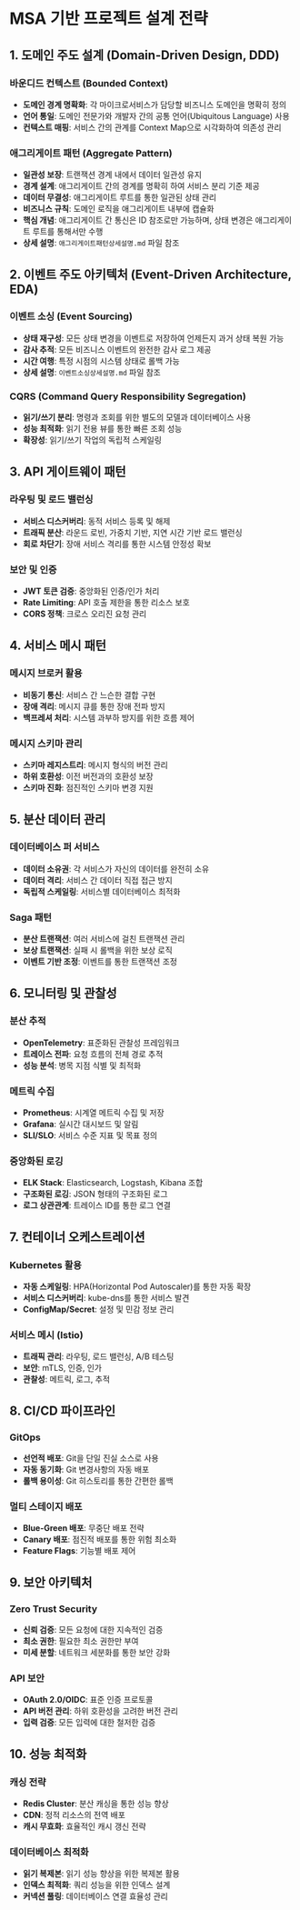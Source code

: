 # MSA 기반 프로젝트 설계 전략

## 1. 도메인 주도 설계 (Domain-Driven Design, DDD)

### 바운디드 컨텍스트 (Bounded Context)
- **도메인 경계 명확화**: 각 마이크로서비스가 담당할 비즈니스 도메인을 명확히 정의
- **언어 통일**: 도메인 전문가와 개발자 간의 공통 언어(Ubiquitous Language) 사용
- **컨텍스트 매핑**: 서비스 간의 관계를 Context Map으로 시각화하여 의존성 관리

### 애그리게이트 패턴 (Aggregate Pattern)
- **일관성 보장**: 트랜잭션 경계 내에서 데이터 일관성 유지
- **경계 설계**: 애그리게이트 간의 경계를 명확히 하여 서비스 분리 기준 제공
- **데이터 무결성**: 애그리게이트 루트를 통한 일관된 상태 관리
- **비즈니스 규칙**: 도메인 로직을 애그리게이트 내부에 캡슐화
- **핵심 개념**: 애그리게이트 간 통신은 ID 참조로만 가능하며, 상태 변경은 애그리게이트 루트를 통해서만 수행
- **상세 설명**: `애그리게이트패턴상세설명.md` 파일 참조


## 2. 이벤트 주도 아키텍처 (Event-Driven Architecture, EDA)

### 이벤트 소싱 (Event Sourcing)
- **상태 재구성**: 모든 상태 변경을 이벤트로 저장하여 언제든지 과거 상태 복원 가능
- **감사 추적**: 모든 비즈니스 이벤트의 완전한 감사 로그 제공
- **시간 여행**: 특정 시점의 시스템 상태로 롤백 가능
- **상세 설명**: `이벤트소싱상세설명.md` 파일 참조

### CQRS (Command Query Responsibility Segregation)
- **읽기/쓰기 분리**: 명령과 조회를 위한 별도의 모델과 데이터베이스 사용
- **성능 최적화**: 읽기 전용 뷰를 통한 빠른 조회 성능
- **확장성**: 읽기/쓰기 작업의 독립적 스케일링

## 3. API 게이트웨이 패턴

### 라우팅 및 로드 밸런싱
- **서비스 디스커버리**: 동적 서비스 등록 및 해제
- **트래픽 분산**: 라운드 로빈, 가중치 기반, 지연 시간 기반 로드 밸런싱
- **회로 차단기**: 장애 서비스 격리를 통한 시스템 안정성 확보

### 보안 및 인증
- **JWT 토큰 검증**: 중앙화된 인증/인가 처리
- **Rate Limiting**: API 호출 제한을 통한 리소스 보호
- **CORS 정책**: 크로스 오리진 요청 관리

## 4. 서비스 메시 패턴

### 메시지 브로커 활용
- **비동기 통신**: 서비스 간 느슨한 결합 구현
- **장애 격리**: 메시지 큐를 통한 장애 전파 방지
- **백프레셔 처리**: 시스템 과부하 방지를 위한 흐름 제어

### 메시지 스키마 관리
- **스키마 레지스트리**: 메시지 형식의 버전 관리
- **하위 호환성**: 이전 버전과의 호환성 보장
- **스키마 진화**: 점진적인 스키마 변경 지원

## 5. 분산 데이터 관리

### 데이터베이스 퍼 서비스
- **데이터 소유권**: 각 서비스가 자신의 데이터를 완전히 소유
- **데이터 격리**: 서비스 간 데이터 직접 접근 방지
- **독립적 스케일링**: 서비스별 데이터베이스 최적화

### Saga 패턴
- **분산 트랜잭션**: 여러 서비스에 걸친 트랜잭션 관리
- **보상 트랜잭션**: 실패 시 롤백을 위한 보상 로직
- **이벤트 기반 조정**: 이벤트를 통한 트랜잭션 조정

## 6. 모니터링 및 관찰성

### 분산 추적
- **OpenTelemetry**: 표준화된 관찰성 프레임워크
- **트레이스 전파**: 요청 흐름의 전체 경로 추적
- **성능 분석**: 병목 지점 식별 및 최적화

### 메트릭 수집
- **Prometheus**: 시계열 메트릭 수집 및 저장
- **Grafana**: 실시간 대시보드 및 알림
- **SLI/SLO**: 서비스 수준 지표 및 목표 정의

### 중앙화된 로깅
- **ELK Stack**: Elasticsearch, Logstash, Kibana 조합
- **구조화된 로깅**: JSON 형태의 구조화된 로그
- **로그 상관관계**: 트레이스 ID를 통한 로그 연결

## 7. 컨테이너 오케스트레이션

### Kubernetes 활용
- **자동 스케일링**: HPA(Horizontal Pod Autoscaler)를 통한 자동 확장
- **서비스 디스커버리**: kube-dns를 통한 서비스 발견
- **ConfigMap/Secret**: 설정 및 민감 정보 관리

### 서비스 메시 (Istio)
- **트래픽 관리**: 라우팅, 로드 밸런싱, A/B 테스팅
- **보안**: mTLS, 인증, 인가
- **관찰성**: 메트릭, 로그, 추적

## 8. CI/CD 파이프라인

### GitOps
- **선언적 배포**: Git을 단일 진실 소스로 사용
- **자동 동기화**: Git 변경사항의 자동 배포
- **롤백 용이성**: Git 히스토리를 통한 간편한 롤백

### 멀티 스테이지 배포
- **Blue-Green 배포**: 무중단 배포 전략
- **Canary 배포**: 점진적 배포를 통한 위험 최소화
- **Feature Flags**: 기능별 배포 제어

## 9. 보안 아키텍처

### Zero Trust Security
- **신뢰 검증**: 모든 요청에 대한 지속적인 검증
- **최소 권한**: 필요한 최소 권한만 부여
- **미세 분할**: 네트워크 세분화를 통한 보안 강화

### API 보안
- **OAuth 2.0/OIDC**: 표준 인증 프로토콜
- **API 버전 관리**: 하위 호환성을 고려한 버전 관리
- **입력 검증**: 모든 입력에 대한 철저한 검증

## 10. 성능 최적화

### 캐싱 전략
- **Redis Cluster**: 분산 캐싱을 통한 성능 향상
- **CDN**: 정적 리소스의 전역 배포
- **캐시 무효화**: 효율적인 캐시 갱신 전략

### 데이터베이스 최적화
- **읽기 복제본**: 읽기 성능 향상을 위한 복제본 활용
- **인덱스 최적화**: 쿼리 성능을 위한 인덱스 설계
- **커넥션 풀링**: 데이터베이스 연결 효율성 관리


